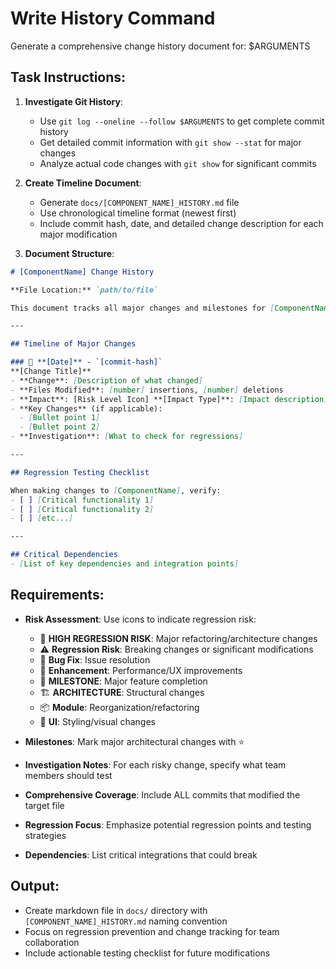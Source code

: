 # Write History Command

Generate a comprehensive change history document for: $ARGUMENTS

## Task Instructions:

1. **Investigate Git History**:
   - Use `git log --oneline --follow $ARGUMENTS` to get complete commit history
   - Get detailed commit information with `git show --stat` for major changes
   - Analyze actual code changes with `git show` for significant commits

2. **Create Timeline Document**:
   - Generate `docs/[COMPONENT_NAME]_HISTORY.md` file
   - Use chronological timeline format (newest first)
   - Include commit hash, date, and detailed change description for each major modification

3. **Document Structure**:

```markdown
# [ComponentName] Change History

**File Location:** `path/to/file`

This document tracks all major changes and milestones for [ComponentName] to help identify potential regressions and understand the evolution of the codebase.

---

## Timeline of Major Changes

### 📅 **[Date]** - `[commit-hash]`
**[Change Title]**
- **Change**: [Description of what changed]
- **Files Modified**: [number] insertions, [number] deletions
- **Impact**: [Risk Level Icon] **[Impact Type]**: [Impact description]
- **Key Changes** (if applicable):
  - [Bullet point 1]
  - [Bullet point 2]
- **Investigation**: [What to check for regressions]

---

## Regression Testing Checklist

When making changes to [ComponentName], verify:
- [ ] [Critical functionality 1]
- [ ] [Critical functionality 2]
- [ ] [etc...]

---

## Critical Dependencies
- [List of key dependencies and integration points]
```

## Requirements:

- **Risk Assessment**: Use icons to indicate regression risk:
  - 🚨 **HIGH REGRESSION RISK**: Major refactoring/architecture changes
  - ⚠️ **Regression Risk**: Breaking changes or significant modifications
  - 🐛 **Bug Fix**: Issue resolution
  - 🔧 **Enhancement**: Performance/UX improvements
  - 🎯 **MILESTONE**: Major feature completion
  - 🏗️ **ARCHITECTURE**: Structural changes
  - 📦 **Module**: Reorganization/refactoring
  - 🎨 **UI**: Styling/visual changes

- **Milestones**: Mark major architectural changes with ⭐

- **Investigation Notes**: For each risky change, specify what team members should test

- **Comprehensive Coverage**: Include ALL commits that modified the target file

- **Regression Focus**: Emphasize potential regression points and testing strategies

- **Dependencies**: List critical integrations that could break

## Output:
- Create markdown file in `docs/` directory with `[COMPONENT_NAME]_HISTORY.md` naming convention
- Focus on regression prevention and change tracking for team collaboration
- Include actionable testing checklist for future modifications